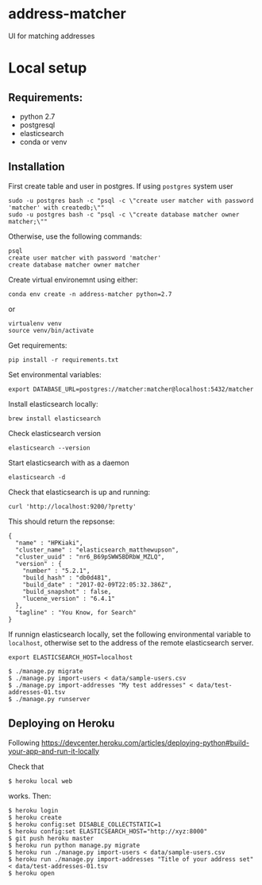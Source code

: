 # address-matcher
UI for matching addresses


# Local setup

## Requirements:
- python 2.7
- postgresql
- elasticsearch
- conda or venv

## Installation

First create table and user in postgres. If using `postgres` system user

```
sudo -u postgres bash -c "psql -c \"create user matcher with password 'matcher' with createdb;\""
sudo -u postgres bash -c "psql -c \"create database matcher owner matcher;\""
```

Otherwise, use the following commands:

```
psql
create user matcher with password 'matcher'
create database matcher owner matcher
```

Create virtual environemnt using either:

```
conda env create -n address-matcher python=2.7
```
or

```
virtualenv venv
source venv/bin/activate
```

Get requirements:

```
pip install -r requirements.txt
```

Set environmental variables:

```
export DATABASE_URL=postgres://matcher:matcher@localhost:5432/matcher
```

Install elasticsearch locally:

```
brew install elasticsearch
```

Check elasticsearch version

```
elasticsearch --version
```

Start elasticsearch with as a daemon

```
elasticsearch -d
```

Check that elasticsearch is up and running:

```
curl 'http://localhost:9200/?pretty'
```

This should return the repsonse:

```
{
  "name" : "HPKiaki",
  "cluster_name" : "elasticsearch_matthewupson",
  "cluster_uuid" : "nr6_B69pSWW5BDRbW_MZLQ",
  "version" : {
    "number" : "5.2.1",
    "build_hash" : "db0d481",
    "build_date" : "2017-02-09T22:05:32.386Z",
    "build_snapshot" : false,
    "lucene_version" : "6.4.1"
  },
  "tagline" : "You Know, for Search"
}
```

If runnign elasticsearch locally, set the following environmental variable to `localhost`, otherwise set to the address of the remote elasticsearch server.

```
export ELASTICSEARCH_HOST=localhost
```

```
$ ./manage.py migrate
$ ./manage.py import-users < data/sample-users.csv
$ ./manage.py import-addresses "My test addresses" < data/test-addresses-01.tsv
$ ./manage.py runserver
```

## Deploying on Heroku

Following https://devcenter.heroku.com/articles/deploying-python#build-your-app-and-run-it-locally

Check that
```
$ heroku local web
```
works. Then:
```
$ heroku login
$ heroku create
$ heroku config:set DISABLE_COLLECTSTATIC=1
$ heroku config:set ELASTICSEARCH_HOST="http://xyz:8000"
$ git push heroku master
$ heroku run python manage.py migrate
$ heroku run ./manage.py import-users < data/sample-users.csv
$ heroku run ./manage.py import-addresses "Title of your address set" < data/test-addresses-01.tsv
$ heroku open
```

